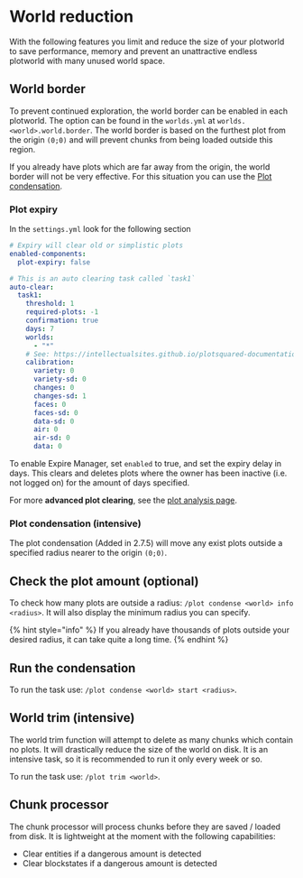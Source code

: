 # World reduction

With the following features you limit and reduce the size of your plotworld to save performance, memory and prevent an unattractive endless plotworld with many unused world space.

## World border

To prevent continued exploration, the world border can be enabled in each plotworld. The option can be found in the `worlds.yml` at `worlds.<world>.world.border`. The world border is based on the furthest plot from the origin `(0;0)` and will prevent chunks from being loaded outside this region.

If you already have plots which are far away from the origin, the world border will not be very effective. For this situation you can use the [Plot condensation](world-reduction.md#plot-condensation-intensive).

### Plot expiry

In the `settings.yml` look for the following section

```yaml
# Expiry will clear old or simplistic plots
enabled-components:
  plot-expiry: false
```

```yaml
# This is an auto clearing task called `task1`
auto-clear:
  task1:
    threshold: 1
    required-plots: -1
    confirmation: true
    days: 7
    worlds:
      - "*"
    # See: https://intellectualsites.github.io/plotsquared-documentation/optimization/plot-analysis
    calibration:
      variety: 0
      variety-sd: 0
      changes: 0
      changes-sd: 1
      faces: 0
      faces-sd: 0
      data-sd: 0
      air: 0
      air-sd: 0
      data: 0
```

To enable Expire Manager, set `enabled` to true, and set the expiry delay in days. This clears and deletes plots where the owner has been inactive (i.e. not logged on) for the amount of days specified.

For more **advanced plot clearing**, see the [plot analysis page](plot-analysis.md).

### Plot condensation (intensive)

The plot condensation (Added in 2.7.5) will move any exist plots outside a specified radius nearer to the origin `(0;0)`.

## Check the plot amount (optional)

To check how many plots are outside a radius: `/plot condense <world> info <radius>`. It will also display the minimum radius you can specify.

{% hint style="info" %}
If you already have thousands of plots outside your desired radius, it can take quite a long time.
{% endhint %}

## Run the condensation

To run the task use: `/plot condense <world> start <radius>`.

## World trim (intensive)

The world trim function will attempt to delete as many chunks which contain no plots. It will drastically reduce the size of the world on disk. It is an intensive task, so it is recommended to run it only every week or so.

To run the task use: `/plot trim <world>`.

## Chunk processor

The chunk processor will process chunks before they are saved / loaded from disk. It is lightweight at the moment with the following capabilities:

* Clear entities if a dangerous amount is detected
* Clear blockstates if a dangerous amount is detected

